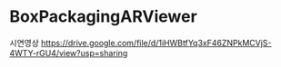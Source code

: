# BoxPackagingARViewer

시연영상 https://drive.google.com/file/d/1iHWBtfYq3xF46ZNPkMCVjS-4WTY-rGU4/view?usp=sharing
